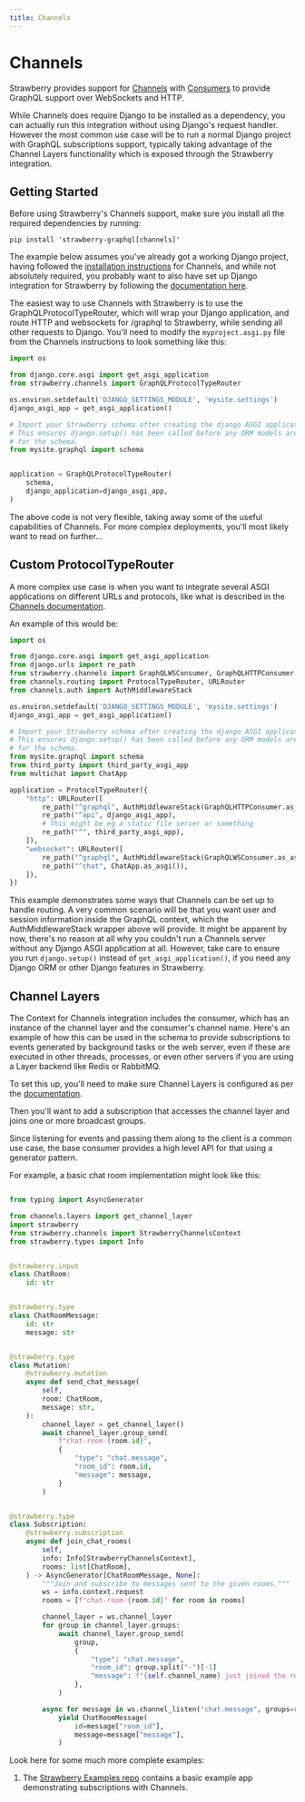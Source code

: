 ```yaml
---
title: Channels
---
```


# Channels

Strawberry provides support for [Channels](https://channels.readthedocs.io/)
with
[Consumers](https://channels.readthedocs.io/en/stable/topics/consumers.html) to
provide GraphQL support over WebSockets and HTTP.

While Channels does require Django to be installed as a dependency, you can
actually run this integration without using Django's request handler. However
the most common use case will be to run a normal Django project with GraphQL
subscriptions support, typically taking advantage of the Channel Layers
functionality which is exposed through the Strawberry integration.

## Getting Started

Before using Strawberry's Channels support, make sure you install all the
required dependencies by running:

```
pip install 'strawberry-graphql[channels]'
```

The example below assumes you've already got a working Django project, having
followed the
[installation instructions](https://channels.readthedocs.io/en/stable/installation.html)
for Channels, and while not absolutely required, you probably want to also have
set up Django integration for Strawberry by following the
[documentation here](../integrations/django.md).

The easiest way to use Channels with Strawberry is to use the
GraphQLProtocolTypeRouter, which will wrap your Django application, and route
HTTP and websockets for /graphql to Strawberry, while sending all other requests
to Django. You'll need to modify the `myproject.asgi.py` file from the Channels
instructions to look something like this:

```python
import os

from django.core.asgi import get_asgi_application
from strawberry.channels import GraphQLProtocolTypeRouter

os.environ.setdefault('DJANGO_SETTINGS_MODULE', 'mysite.settings')
django_asgi_app = get_asgi_application()

# Import your Strawberry schema after creating the django ASGI application
# This ensures django.setup() has been called before any ORM models are imported
# for the schema.
from mysite.graphql import schema


application = GraphQLProtocolTypeRouter(
    schema,
    django_application=django_asgi_app,
)
```

The above code is not very flexible, taking away some of the useful capabilities
of Channels. For more complex deployments, you'll most likely want to read on
further...

## Custom ProtocolTypeRouter

A more complex use case is when you want to integrate several ASGI applications
on different URLs and protocols, like what is described in the
[Channels documentation](https://channels.readthedocs.io/en/stable/topics/protocols.html).

An example of this would be:

```python
import os

from django.core.asgi import get_asgi_application
from django.urls import re_path
from strawberry.channels import GraphQLWSConsumer, GraphQLHTTPConsumer
from channels.routing import ProtocolTypeRouter, URLRouter
from channels.auth import AuthMiddlewareStack

os.environ.setdefault('DJANGO_SETTINGS_MODULE', 'mysite.settings')
django_asgi_app = get_asgi_application()

# Import your Strawberry schema after creating the django ASGI application
# This ensures django.setup() has been called before any ORM models are imported
# for the schema.
from mysite.graphql import schema
from third_party import third_party_asgi_app
from multichat import ChatApp

application = ProtocolTypeRouter({
    "http": URLRouter([
        re_path("^graphql", AuthMiddlewareStack(GraphQLHTTPConsumer.as_asgi(schema=schema))),
        re_path("^api", django_asgi_app),
        # This might be eg a static file server or something
        re_path("^", third_party_asgi_app),
    ]),
    "websocket": URLRouter([
        re_path("^graphql", AuthMiddlewareStack(GraphQLWSConsumer.as_asgi(schema=schema))),
        re_path("^chat", ChatApp.as_asgi()),
    ]),
})
```

This example demonstrates some ways that Channels can be set up to handle
routing. A very common scenario will be that you want user and session
information inside the GraphQL context, which the AuthMiddlewareStack wrapper
above will provide. It might be apparent by now, there's no reason at all why
you couldn't run a Channels server without any Django ASGI application at all.
However, take care to ensure you run `django.setup()` instead of
`get_asgi_application()`, if you need any Django ORM or other Django features in
Strawberry.

## Channel Layers

The Context for Channels integration includes the consumer, which has an
instance of the channel layer and the consumer's channel name. Here's an example
of how this can be used in the schema to provide subscriptions to events
generated by background tasks or the web server, even if these are executed in
other threads, processes, or even other servers if you are using a Layer backend
like Redis or RabbitMQ.

To set this up, you'll need to make sure Channel Layers is configured as per the
[documentation](https://channels.readthedocs.io/en/stable/topics/channel_layers.html).

Then you'll want to add a subscription that accesses the channel layer and joins
one or more broadcast groups.

Since listening for events and passing them along to the client is a common use case,
the base consumer provides a high level API for that using a generator pattern.

For example, a basic chat room implementation might look like this:

```python

from typing import AsyncGenerator

from channels.layers import get_channel_layer
import strawberry
from strawberry.channels import StrawberryChannelsContext
from strawberry.types import Info


@strawberry.input
class ChatRoom:
    id: str


@strawberry.type
class ChatRoomMessage:
    id: str
    message: str


@strawberry.type
class Mutation:
    @strawberry.mutation
    async def send_chat_message(
        self,
        room: ChatRoom,
        message: str,
    ):
        channel_layer = get_channel_layer()
        await channel_layer.group_send(
            f"chat-room-{room.id}",
            {
                "type": "chat.message",
                "room_id": room.id,
                "message": message,
            }
        )


@strawberry.type
class Subscription:
    @strawberry.subscription
    async def join_chat_rooms(
        self,
        info: Info[StrawberryChannelsContext],
        rooms: list[ChatRoom],
    ) -> AsyncGenerator[ChatRoomMessage, None]:
        """Join and subscribe to messages sent to the given rooms."""
        ws = info.context.request
        rooms = [f"chat-room-{room.id}" for room in rooms]

        channel_layer = ws.channel_layer
        for group in channel_layer.groups:
            await channel_layer.group_send(
                group,
                {
                    "type": "chat.message",
                    "room_id": group.split("-")[-1]
                    "message": f"{self.channel_name} just joined the room!",
                },
            )

        async for message in ws.channel_listen("chat.message", groups=rooms):
            yield ChatRoomMessage(
                id=message["room_id"],
                message=message["message"],
            )
```

Look here for some much more complete examples:

1. The
   [Strawberry Examples repo](https://github.com/strawberry-graphql/examples)
   contains a basic example app demonstrating subscriptions with Channels.
